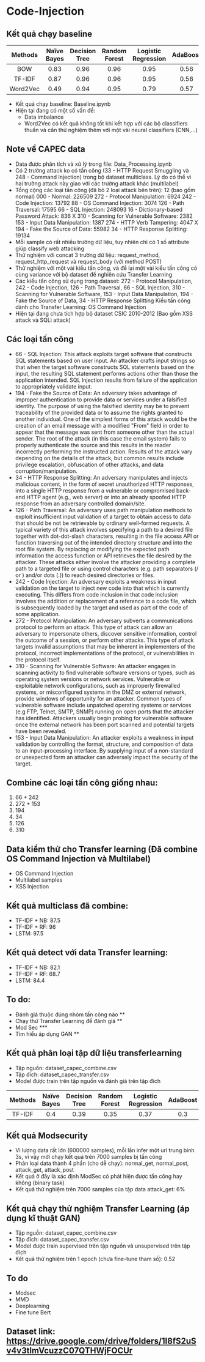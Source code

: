 # Code-Injection

## Kết quả chạy baseline 
| Methods | Naïve Bayes | Decision Tree | Random Forest |  Logistic Regression | AdaBoost |
| :---: | :---: | :---: | :---: | :---: | :---: |
| BOW | 0.83 | 0.96 | 0.96 | 0.95 | 0.56 |
| TF-IDF | 0.87 | 0.96 | 0.96 | 0.95 | 0.56 |
| Word2Vec | 0.49 | 0.94 | 0.95 | 0.79 | 0.57 |

- Kết quả chạy baseline: Baseline.ipynb
- Hiện tại đang có một số vấn đề:
  + Data imbalance
  + Word2Vec có kết quả không tốt khi kết hợp với các bộ classifiers thuần và cần thử nghiệm thêm với một vài neural classifiers (CNN,...)

## Note về CAPEC data
- Data được phân tích và xử lý trong file: Data_Processing.ipynb
- Có 2 trường attack ko có tấn công (33 - HTTP Request Smuggling và 248 - Command Injection) trong bộ dataset multiclass. Lý do có thể vì hai trường attack này giao với các trường attack khác (multilabel)
- Tổng cộng các loại tấn công (đã bỏ 2 loại attack bên trên): 12 (bao gồm normal)
000 - Normal: 226509
272 - Protocol Manipulation: 6924
242 - Code Injection: 13792
88 - OS Command Injection: 3074
126 - Path Traversal: 17595
66 - SQL Injection: 248093
16 - Dictionary-based Password Attack: 836 X
310 - Scanning for Vulnerable Software: 2382
153 - Input Data Manipulation: 1387
274 - HTTP Verb Tampering: 4047 X
194 - Fake the Source of Data: 55982
34 - HTTP Response Splitting: 19134
- Mỗi sample có rất nhiều trường dữ liệu, tuy nhiên chỉ có 1 số attribute giúp classify web attacking
- Thử nghiệm với concat 3 trường dữ liệu: request_method, request_http_request và request_body (với method POST)
- Thử nghiệm với một vài kiểu tấn công, và để lại một vài kiểu tấn công có cùng variance với bộ dataset để nghiên cứu Transfer Learning
- Các kiểu tấn công sử dụng trong dataset: 272 - Protocol Manipulation, 242 - Code Injection, 126 - Path Traversal, 66 - SQL Injection, 310 - Scanning for Vulnerable Software, 153 - Input Data Manipulation, 194 - Fake the Source of Data, 34 - HTTP Response Splitting
Kiểu tấn công dành cho Transfer Learning: OS Command Injection
- Hiện tại đang chưa tích hợp bộ dataset CSIC 2010-2012 (Bao gồm XSS attack và SQLi attack)

## Các loại tấn công
- 66 - SQL Injection: This attack exploits target software that constructs SQL statements based on user input. An attacker crafts input strings so that when the target software constructs SQL statements based on the input, the resulting SQL statement performs actions other than those the application intended. SQL Injection results from failure of the application to appropriately validate input.
- 194 - Fake the Source of Data: An adversary takes advantage of improper authentication to provide data or services under a falsified identity. The purpose of using the falsified identity may be to prevent traceability of the provided data or to assume the rights granted to another individual. One of the simplest forms of this attack would be the creation of an email message with a modified "From" field in order to appear that the message was sent from someone other than the actual sender. The root of the attack (in this case the email system) fails to properly authenticate the source and this results in the reader incorrectly performing the instructed action. Results of the attack vary depending on the details of the attack, but common results include privilege escalation, obfuscation of other attacks, and data corruption/manipulation.
- 34 - HTTP Response Splitting: An adversary manipulates and injects malicious content, in the form of secret unauthorized HTTP responses, into a single HTTP response from a vulnerable or compromised back-end HTTP agent (e.g., web server) or into an already spoofed HTTP response from an adversary controlled domain/site.
- 126 - Path Traversal: An adversary uses path manipulation methods to exploit insufficient input validation of a target to obtain access to data that should be not be retrievable by ordinary well-formed requests. A typical variety of this attack involves specifying a path to a desired file together with dot-dot-slash characters, resulting in the file access API or function traversing out of the intended directory structure and into the root file system. By replacing or modifying the expected path information the access function or API retrieves the file desired by the attacker. These attacks either involve the attacker providing a complete path to a targeted file or using control characters (e.g. path separators (/ or \) and/or dots (.)) to reach desired directories or files.
- 242 - Code Injection: An adversary exploits a weakness in input validation on the target to inject new code into that which is currently executing. This differs from code inclusion in that code inclusion involves the addition or replacement of a reference to a code file, which is subsequently loaded by the target and used as part of the code of some application.
- 272 - Protocol Manipulation: An adversary subverts a communications protocol to perform an attack. This type of attack can allow an adversary to impersonate others, discover sensitive information, control the outcome of a session, or perform other attacks. This type of attack targets invalid assumptions that may be inherent in implementers of the protocol, incorrect implementations of the protocol, or vulnerabilities in the protocol itself.
- 310 - Scanning for Vulnerable Software: An attacker engages in scanning activity to find vulnerable software versions or types, such as operating system versions or network services. Vulnerable or exploitable network configurations, such as improperly firewalled systems, or misconfigured systems in the DMZ or external network, provide windows of opportunity for an attacker. Common types of vulnerable software include unpatched operating systems or services (e.g FTP, Telnet, SMTP, SNMP) running on open ports that the attacker has identified. Attackers usually begin probing for vulnerable software once the external network has been port scanned and potential targets have been revealed.
- 153 - Input Data Manipulation: An attacker exploits a weakness in input validation by controlling the format, structure, and composition of data to an input-processing interface. By supplying input of a non-standard or unexpected form an attacker can adversely impact the security of the target.

## Combine các loại tấn công giống nhau:
1. 66 + 242
2. 272 + 153
3. 194
4. 34
5. 126
6. 310

## Data kiểm thử cho Transfer learning (Đã combine OS Command Injection và Multilabel)
- OS Command Injection 
- Multilabel samples
- XSS Injection

## Kết quả multiclass đã combine:
- TF-IDF + NB: 87.5
- TF-IDF + RF: 96
- LSTM: 97.5

## Kết quả detect với data Transfer learning:
- TF-IDF + NB: 82.1
- TF-IDF + RF: 68.7
- LSTM: 84.4

## To do:
- Đánh giá thuộc đúng nhóm tấn công nào **
- Chạy thử Transfer Learning để đánh giá **
- Mod Sec ***
- Tìm hiểu áp dụng GAN **

## Kết quả phân loại tập dữ liệu transferlearning
- Tập nguồn: dataset_capec_combine.csv
- Tập đích: dataset_capec_transfer.csv
- Model được train trên tập nguồn và đánh giá trên tập đích

| Methods | Naïve Bayes | Decision Tree | Random Forest |  Logistic Regression | AdaBoost |
| :---: | :---: | :---: | :---: | :---: | :---: |
| TF-IDF | 0.4 | 0.39 | 0.35 | 0.37 | 0.3 |

## Kết quả Modsecurity
- Vì lượng data rất lớn (600000 samples), mỗi lần infer một url trung bình 3s, vì vậy mới chạy kết quả trên 7000 samples bị tấn công
- Phân loại data thành 4 phần (cho dễ chạy): normal_get, normal_post, attack_get, attack_post
- Kết quả ở đây là xác định ModSec có phát hiện được tấn công hay không (binary task)
- Kết quả thử nghiệm trên 7000 samples của tập data attack_get: 6% 

## Kết quả chạy thử nghiệm Transfer Learning (áp dụng kĩ thuật GAN)
- Tập nguồn: dataset_capec_combine.csv
- Tập đích: dataset_capec_transfer.csv
- Model được train supervised trên tập nguồn và unsupervised trên tập đích
- Kết quả thử nghiệm trên 1 epoch (chưa fine-tune tham số): 0.52

## To do
- Modsec
- MMD
- Deeplearning
- Fine tune Bert


## Dataset link: https://drive.google.com/drive/folders/1I8fS2uSv4v3tlmVcuzzC07QTHWjFOCUr
